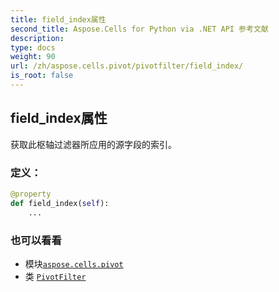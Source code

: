 ```yaml
---
title: field_index属性
second_title: Aspose.Cells for Python via .NET API 参考文献
description:
type: docs
weight: 90
url: /zh/aspose.cells.pivot/pivotfilter/field_index/
is_root: false
---
```

## field_index属性

获取此枢轴过滤器所应用的源字段的索引。
### 定义：
```python
@property
def field_index(self):
    ...
```

### 也可以看看
* 模块[`aspose.cells.pivot`](../../)
* 类 [`PivotFilter`](/cells/python-net/zh/aspose.cells.pivot/pivotfilter)
